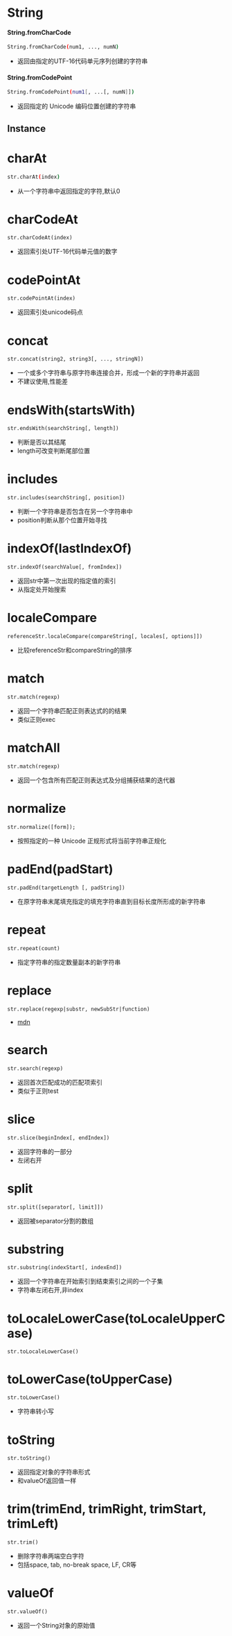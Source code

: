 # String
#### String.fromCharCode
```bash
String.fromCharCode(num1, ..., numN)
```
- 返回由指定的UTF-16代码单元序列创建的字符串
#### String.fromCodePoint
```bash
String.fromCodePoint(num1[, ...[, numN]])
```
- 返回指定的 Unicode 编码位置创建的字符串
## Instance
# charAt
```bash
str.charAt(index)
```
- 从一个字符串中返回指定的字符,默认0
# charCodeAt
```
str.charCodeAt(index)
```
- 返回索引处UTF-16代码单元值的数字
# codePointAt
```
str.codePointAt(index)
```
- 返回索引处unicode码点
# concat
```
str.concat(string2, string3[, ..., stringN])
```
- 一个或多个字符串与原字符串连接合并，形成一个新的字符串并返回
- 不建议使用,性能差
# endsWith(startsWith)
```
str.endsWith(searchString[, length])
```
- 判断是否以其结尾
- length可改变判断尾部位置
# includes
```
str.includes(searchString[, position])
```
- 判断一个字符串是否包含在另一个字符串中
- position判断从那个位置开始寻找
# indexOf(lastIndexOf)
```
str.indexOf(searchValue[, fromIndex])
```
- 返回str中第一次出现的指定值的索引
- 从指定处开始搜索
# localeCompare
```
referenceStr.localeCompare(compareString[, locales[, options]])
```
- 比较referenceStr和compareString的排序
# match
```
str.match(regexp)
```
- 返回一个字符串匹配正则表达式的的结果
- 类似正则exec
# matchAll
```
str.match(regexp)
```
- 返回一个包含所有匹配正则表达式及分组捕获结果的迭代器
# normalize
```
str.normalize([form]);
```
- 按照指定的一种 Unicode 正规形式将当前字符串正规化
# padEnd(padStart)
```
str.padEnd(targetLength [, padString])
```
- 在原字符串末尾填充指定的填充字符串直到目标长度所形成的新字符串
# repeat
```
str.repeat(count)
```
- 指定字符串的指定数量副本的新字符串
# replace
```
str.replace(regexp|substr, newSubStr|function)
```
- [mdn](!https://developer.mozilla.org/zh-CN/docs/Web/JavaScript/Reference/Global_Objects/String/replace)
# search
```
str.search(regexp)
```
- 返回首次匹配成功的匹配项索引
- 类似于正则test
# slice
```
str.slice(beginIndex[, endIndex])
```
- 返回字符串的一部分
- 左闭右开
# split
```
str.split([separator[, limit]])
```
- 返回被separator分割的数组
# substring
```
str.substring(indexStart[, indexEnd])
```
- 返回一个字符串在开始索引到结束索引之间的一个子集
- 字符串左闭右开,非index
# toLocaleLowerCase(toLocaleUpperCase)
```
str.toLocaleLowerCase()
```
# toLowerCase(toUpperCase)
```
str.toLowerCase()
```
- 字符串转小写
# toString
```
str.toString()
```
- 返回指定对象的字符串形式
- 和valueOf返回值一样
# trim(trimEnd, trimRight, trimStart, trimLeft)
```
str.trim()
```
- 删除字符串两端空白字符
- 包括space, tab, no-break space, LF, CR等
# valueOf
```
str.valueOf()
```
- 返回一个String对象的原始值